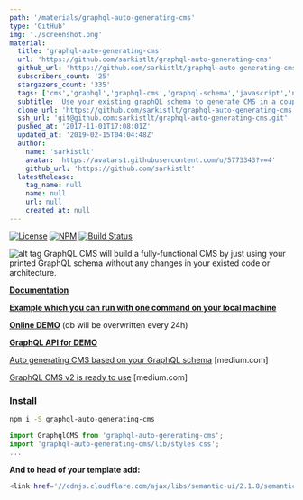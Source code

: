 ```yaml
---
path: '/materials/graphql-auto-generating-cms'
type: 'GitHub'
img: './screenshot.png'
material:
  title: 'graphql-auto-generating-cms'
  url: 'https://github.com/sarkistlt/graphql-auto-generating-cms'
  github_url: 'https://github.com/sarkistlt/graphql-auto-generating-cms'
  subscribers_count: '25'
  stargazers_count: '335'
  tags: ['cms','graphql','graphql-cms','graphql-schema','javascript','nodejs']
  subtitle: 'Use your existing graphQL schema to generate CMS in a couple steps. DEMO: http://cms-demo.web4fly.com/'
  clone_url: 'https://github.com/sarkistlt/graphql-auto-generating-cms.git'
  ssh_url: 'git@github.com:sarkistlt/graphql-auto-generating-cms.git'
  pushed_at: '2017-11-01T17:08:01Z'
  updated_at: '2019-02-15T04:04:48Z'
  author:
    name: 'sarkistlt'
    avatar: 'https://avatars1.githubusercontent.com/u/5773343?v=4'
    github_url: 'https://github.com/sarkistlt'
  latestRelease:
    tag_name: null
    name: null
    url: null
    created_at: null
---
```

[![License](https://img.shields.io/npm/l/graphql-auto-generating-cms.svg)](https://www.npmjs.com/package/graphql-auto-generating-cms)
[![NPM](https://img.shields.io/npm/v/graphql-auto-generating-cms.svg)](https://www.npmjs.com/package/graphql-auto-generating-cms)
[![Build Status](https://travis-ci.org/sarkistlt/graphql-auto-generating-cms.svg?branch=master)](https://travis-ci.org/sarkistlt/graphql-auto-generating-cms)

![alt tag](https://github.com/sarkistlt/graphql-auto-generating-cms/blob/master/example/screenshots/Screen-Shot-2016-10-31-at-10.33.13-AM.png)
GraphQL CMS will build a fully-functional CMS by just using your printed GraphQL schema without any changes in your existed code or architecture.

**[Documentation](https://sarkistlt.gitbooks.io/graphql-cms/content/)**

**[Example which you can run with one command on your local machine](/example/)**

**[Online DEMO](http://cms-demo.web4fly.com/)** (db will be overwritten every 24h)

**[GraphQL API for DEMO](http://cms-demo.web4fly.com/graphql)**

[Auto generating CMS based on your GraphQL schema](https://medium.com/@sarkis.tlt/auto-generating-cms-based-on-your-graphql-schema-5eaa6b07987b#.7lk3gbz0b) [medium.com]

[GraphQL CMS v2 is ready to use](https://medium.com/@sarkis.tlt/graphql-cms-v2-is-ready-to-use-bceee835e489#.vsufwqrye) [medium.com]

### Install
~~~sh
npm i -S graphql-auto-generating-cms
~~~
~~~js
import GraphqlCMS from 'graphql-auto-generating-cms';
import 'graphql-auto-generating-cms/lib/styles.css';
...
~~~

**And to head of your template add:**

~~~sh
<link href='//cdnjs.cloudflare.com/ajax/libs/semantic-ui/2.1.8/semantic.css' rel='stylesheet'>
~~~

